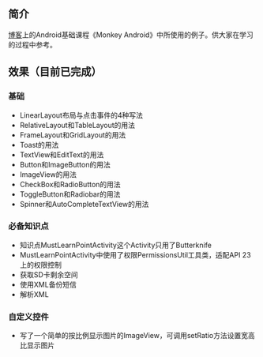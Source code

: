 ## 简介

[博客](http://sunjiajia.com)上的Android基础课程《Monkey Android》中所使用的例子。供大家在学习的过程中参考。

## 效果（目前已完成）

### 基础 

* LinearLayout布局与点击事件的4种写法
* RelativeLayout和TableLayout的用法
* FrameLayout和GridLayout的用法
* Toast的用法
* TextView和EditText的用法
* Button和ImageButton的用法
* ImageView的用法
* CheckBox和RadioButton的用法
* ToggleButton和Radiobar的用法
* Spinner和AutoCompleteTextView的用法


### 必备知识点

* 知识点MustLearnPointActivity这个Activity只用了Butterknife
* MustLearnPointActivity中使用了权限PermissionsUtil工具类，适配API 23上的权限控制
* 获取SD卡剩余空间
* 使用XML备份短信
* 解析XML

### 自定义控件

* 写了一个简单的按比例显示图片的ImageView，可调用setRatio方法设置宽高比显示图片